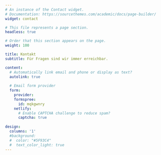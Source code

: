 ```yaml
---
# An instance of the Contact widget.
# Documentation: https://sourcethemes.com/academic/docs/page-builder/
widget: contact

# This file represents a page section.
headless: true

# Order that this section appears on the page.
weight: 100

title: Kontakt
subtitle: Für Fragen sind wir immer erreichbar.

content:
  # Automatically link email and phone or display as text?
  autolink: true
  
  # Email form provider
  form:
    provider: 
    formspree: 
      id: mqkgwnry
    netlify:
      # Enable CAPTCHA challenge to reduce spam?
      captcha: true
  
design:
  columns: '1'
  #background:
  #  color: "#5F93C4"
  #  text_color_light: true
---
```


